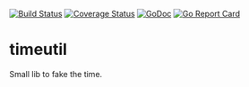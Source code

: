 [![Build Status](https://travis-ci.org/maprost/timeutil.svg)](https://travis-ci.org/maprost/timeutil)
[![Coverage Status](https://coveralls.io/repos/github/maprost/timeutil/badge.svg)](https://coveralls.io/github/maprost/timeutil)
[![GoDoc](https://godoc.org/github.com/maprost/timeutil?status.svg)](https://godoc.org/github.com/maprost/timeutil)
[![Go Report Card](https://goreportcard.com/badge/github.com/maprost/timeutil)](https://goreportcard.com/report/github.com/maprost/timeutil)

# timeutil

Small lib to fake the time.